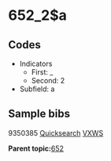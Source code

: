 # 652\_2$a

## Codes

-   Indicators
    -   First: \_
    -   Second: 2
-   Subfield: a

## Sample bibs

9350385 [Quicksearch](https://search.library.yale.edu/catalog/9350385) [VXWS](http://prodorbis.library.yale.edu:7014/vxws/GetHoldingsService?bibId=9350385)

**Parent topic:**[652](../../tags/652/652.md)

